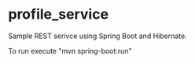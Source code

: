 # profile_service
Sample REST serivce using Spring Boot and Hibernate.

To run execute "mvn spring-boot:run"
